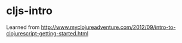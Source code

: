 # cljs-intro

Learned from
http://www.myclojureadventure.com/2012/09/intro-to-clojurescript-getting-started.html
